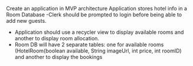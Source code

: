 Create an application in MVP architecture
Application stores hotel info in a Room Database
-Clerk should be prompted to login before being able to add new guests.
- Application should use a recycler view to display available rooms and another to display room allocation.
- Room DB will have 2 separate tables:  one for available rooms (HotelRoom(boolean available, String imageUrl, int price, int roomID) and another to display the bookings